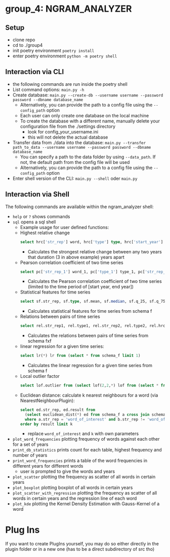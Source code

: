 # group_4: NGRAM_ANALYZER

## Setup
- clone repo
- cd to ./group4
- init poetry environment ```poetry install```
- enter poetry environment ```python -m poetry shell```

## Interaction via CLI
- the following commands are run inside the poetry shell
- List command options: ```main.py -h```
- Create database: ```main.py --create-db --username username --password password --dbname database_name```
  - Alternatively, you can provide the path to a config file using the ```--config_path``` option
  - Each user can only create one database on the local machine
  - To create the database with a different name, manually delete your configuration file from the ./settings directory
      - look for config_your_username.ini
      - this will not delete the actual database
- Transfer data from ./data into the database: ```main.py --transfer path_to_data --username username --password password --dbname database_name```
  - You can specify a path to the data folder by using ```--data_path```. If not, the default path from the config file will be used
  - Alternatively, you can provide the path to a config file using the ```--config_path``` option
- Enter shell version of the CLI: ```main.py --shell``` oder ```main.py```

## Interaction via Shell
The following commands are available within the ngram_analyzer shell:
- ```help``` or ```?``` shows commands
- ```sql``` opens a sql shell
  -  Example usage for user defined functions:
    - Highest relative change
      ```sql
      select hrc['str_rep'] word, hrc['type'] type, hrc['start_year'] start, hrc['end_year'] end, hrc['result'] hrc from (select hrc(3, *) hrc from schema_f)
      ```
      - Calculates the strongest relative change between any two years that duration (3 in above example) years apart
    - Pearson correlation coefficient of two time series
      ```sql
      select pc['str_rep_1'] word_1, pc['type_1'] type_1, pc['str_rep_2'] word_2, pc['type_2'] type_2, pc['start_year'] start, pc['end_year'] end, pc['result'] pearson_corr from (select pc(1990, 2000, *) pc from schema_f a cross join schema_f b where a.str_rep != b.str_rep)
      ```
      - Calculates the Pearson correlation coefficient of two time series (limited to the time period of [start year, end year])
    - Statistical features for time series
      ```sql
      select sf.str_rep, sf.type, sf.mean, sf.median, sf.q_25, sf.q_75, sf.var, sf.min, sf.max, sf.hrc from (select sf(*) sf from schema_f)
      ```
      - Calculates statistical features for time series from schema f
    - Relations between pairs of time series
      ```sql
      select rel.str_rep1, rel.type1, rel.str_rep2, rel.type2, rel.hrc_year, rel.hrc_max, rel.cov, rel.spearman_corr, rel.pearson_corr from (select rel(*) rel from schema_f a cross join schema_f b where a.str_rep != b.str_rep)
      ```
      - Calculates the relations between pairs of time series from schema fxf
    - linear regression for a given time series: 
      ```sql
      select lr(*) lr from (select * from schema_f limit 1)
      ```
      - Calculates the linear regression for a given time series from schema f
    - Local outlier factor
      ```sql
      select lof.outlier from (select lof(2,2,*) lof from (select * from schema_f where str_rep = "Archivarsverband") cross join (select * from schema_f where str_rep = "Akaza") cross join (select * from schema_f where str_rep = "Balantiopteryx") cross join (select * from schema_f where str_rep = "Ankömmlinge"))
      ```
    - Euclidean distance: calculate k nearest neighbours for a word (via NearestNeighbourPlugin): 
      ```sql
      select ed.str_rep, ed.result from
        (select euclidean_dist(*) ed from schema_f a cross join schema_f b 
        where a.str_rep = 'word_of_interest' and b.str_rep != 'word_of_interest')
      order by result limit k
      ```
      - replace `word_of_interest` and `k` with own parameters
- ```plot_word_frequencies``` plotting frequency of words against each other for a set of years
- ```print_db_statistics``` prints count for each table, highest frequency and number of years
- ```print_word_frequencies``` prints a table of the word frequencies in different years for different words
    - user is prompted to give the words and years
- ```plot_scatter``` plotting the frequency as scatter of all words in certain years
- ```plot_boxplot``` plotting boxplot of all words in certain years
- ```plot_scatter_with_regression``` plotting the frequency as scatter of all words in certain years and the regression line of each word
- ```plot_kde``` plotting the Kernel Density Estimation with Gauss-Kernel of a word




# Plug Ins
If you want to create PlugIns yourself, you may do so either directly in the plugin folder or in a new one (has to be a direct subdirectory of src tho)